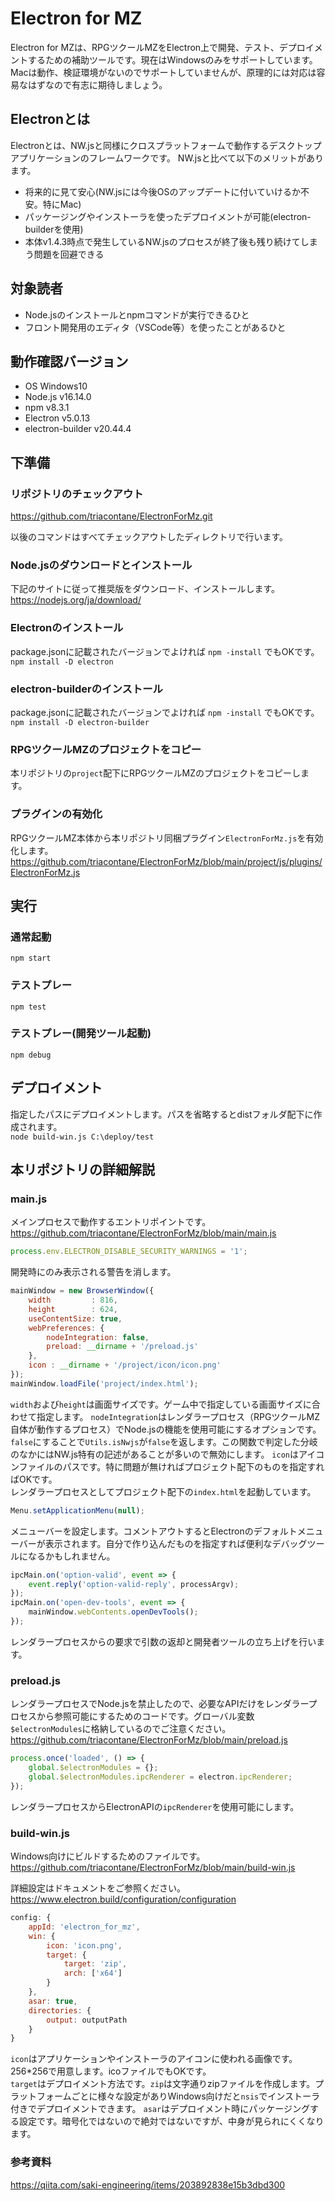 # Electron for MZ
Electron for MZは、RPGツクールMZをElectron上で開発、テスト、デプロイメントするための補助ツールです。現在はWindowsのみをサポートしています。
Macは動作、検証環境がないのでサポートしていませんが、原理的には対応は容易なはずなので有志に期待しましょう。

## Electronとは
Electronとは、NW.jsと同様にクロスプラットフォームで動作するデスクトップアプリケーションのフレームワークです。
NW.jsと比べて以下のメリットがあります。

- 将来的に見て安心(NW.jsには今後OSのアップデートに付いていけるか不安。特にMac)
- パッケージングやインストーラを使ったデプロイメントが可能(electron-builderを使用)
- 本体v1.4.3時点で発生しているNW.jsのプロセスが終了後も残り続けてしまう問題を回避できる

## 対象読者
- Node.jsのインストールとnpmコマンドが実行できるひと
- フロント開発用のエディタ（VSCode等）を使ったことがあるひと

## 動作確認バージョン
- OS Windows10
- Node.js v16.14.0
- npm v8.3.1
- Electron v5.0.13
- electron-builder v20.44.4

## 下準備
### リポジトリのチェックアウト
<https://github.com/triacontane/ElectronForMz.git>

以後のコマンドはすべてチェックアウトしたディレクトリで行います。

### Node.jsのダウンロードとインストール
下記のサイトに従って推奨版をダウンロード、インストールします。
<https://nodejs.org/ja/download/>

### Electronのインストール
package.jsonに記載されたバージョンでよければ `npm -install` でもOKです。  
`npm install -D electron`

### electron-builderのインストール
package.jsonに記載されたバージョンでよければ `npm -install` でもOKです。  
`npm install -D electron-builder`

### RPGツクールMZのプロジェクトをコピー
本リポジトリの`project`配下にRPGツクールMZのプロジェクトをコピーします。

### プラグインの有効化
RPGツクールMZ本体から本リポジトリ同梱プラグイン`ElectronForMz.js`を有効化します。  
<https://github.com/triacontane/ElectronForMz/blob/main/project/js/plugins/ElectronForMz.js>

## 実行
### 通常起動
`npm start`

### テストプレー
`npm test`

### テストプレー(開発ツール起動)
`npm debug`

## デプロイメント
指定したパスにデプロイメントします。パスを省略するとdistフォルダ配下に作成されます。  
`node build-win.js C:\deploy/test`

## 本リポジトリの詳細解説
### main.js
メインプロセスで動作するエントリポイントです。
<https://github.com/triacontane/ElectronForMz/blob/main/main.js>

```main.js
process.env.ELECTRON_DISABLE_SECURITY_WARNINGS = '1';
```
開発時にのみ表示される警告を消します。

``` main.js
mainWindow = new BrowserWindow({
    width         : 816,
    height        : 624,
    useContentSize: true,
    webPreferences: {
        nodeIntegration: false,
        preload: __dirname + '/preload.js'
    },
    icon : __dirname + '/project/icon/icon.png'
});
mainWindow.loadFile('project/index.html');
```
`width`および`height`は画面サイズです。ゲーム中で指定している画面サイズに合わせて指定します。
`nodeIntegration`はレンダラープロセス（RPGツクールMZ自体が動作するプロセス）でNode.jsの機能を使用可能にするオプションです。  
`false`にすることで`Utils.isNwjs`が`false`を返します。この関数で判定した分岐のなかにはNW.js特有の記述があることが多いので無効にします。
`icon`はアイコンファイルのパスです。特に問題が無ければプロジェクト配下のものを指定すればOKです。  
レンダラープロセスとしてプロジェクト配下の`index.html`を起動しています。  

``` main.js
Menu.setApplicationMenu(null);
```
メニューバーを設定します。コメントアウトするとElectronのデフォルトメニューバーが表示されます。自分で作り込んだものを指定すれば便利なデバッグツールになるかもしれません。

``` main.js
ipcMain.on('option-valid', event => {
    event.reply('option-valid-reply', processArgv);
});
ipcMain.on('open-dev-tools', event => {
    mainWindow.webContents.openDevTools();
});
```
レンダラープロセスからの要求で引数の返却と開発者ツールの立ち上げを行います。

### preload.js
レンダラープロセスでNode.jsを禁止したので、必要なAPIだけをレンダラープロセスから参照可能にするためのコードです。グローバル変数`$electronModules`に格納しているのでご注意ください。
<https://github.com/triacontane/ElectronForMz/blob/main/preload.js>

```preload.js
process.once('loaded', () => {
    global.$electronModules = {};
    global.$electronModules.ipcRenderer = electron.ipcRenderer;
});
```
レンダラープロセスからElectronAPIの`ipcRenderer`を使用可能にします。

### build-win.js
Windows向けにビルドするためのファイルです。
<https://github.com/triacontane/ElectronForMz/blob/main/build-win.js>

詳細設定はドキュメントをご参照ください。
<https://www.electron.build/configuration/configuration>

```build-win.js
config: {
    appId: 'electron_for_mz',
    win: {
        icon: 'icon.png',
        target: {
            target: 'zip',
            arch: ['x64']
        }
    },
    asar: true,
    directories: {
        output: outputPath
    }
}
```
`icon`はアプリケーションやインストーラのアイコンに使われる画像です。256*256で用意します。icoファイルでもOKです。  
`target`はデプロイメント方法です。`zip`は文字通りzipファイルを作成します。プラットフォームごとに様々な設定がありWindows向けだと`nsis`でインストーラ付きでデプロイメントできます。
`asar`はデプロイメント時にパッケージングする設定です。暗号化ではないので絶対ではないですが、中身が見られにくくなります。

### 参考資料
<https://qiita.com/saki-engineering/items/203892838e15b3dbd300>
